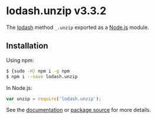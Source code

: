 # lodash.unzip v3.3.2

The [lodash](https://lodash.com/) method `_.unzip` exported as a [Node.js](https://nodejs.org/) module.

## Installation

Using npm:
```bash
$ {sudo -H} npm i -g npm
$ npm i --save lodash.unzip
```

In Node.js:
```js
var unzip = require('lodash.unzip');
```

See the [documentation](https://lodash.com/docs#unzip) or [package source](https://github.com/lodash/lodash/blob/3.3.2-npm-packages/lodash.unzip) for more details.
